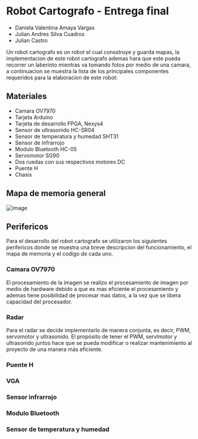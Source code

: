 # Robot Cartografo - Entrega final

- Daniela Valentina Amaya Vargas
- Julian Andres Silva Cuadros
- Julian Castro

Un robot cartografo es un robot el cual consstruye y guarda mapas, la implementacion de este robot cartografo ademas hara que este pueda recorrer un laberinto mientras va tomando fotos por medio de una camara, a continuacion se muestra la lista de los principales componentes requeridos para la elaboracion de este robot:

## Materiales
- Camara OV7970
- Tarjeta Arduino 
- Tarjeta de desarrollo FPGA, Nexys4
- Sensor de ultrasonido HC-SR04
- Sensor de temperatura y humedad SHT31
- Sensor de infrarrojo
- Modulo Bluetooth HC-05
- Servomotor SG90
- Dos ruedas con sus respectivos motores DC
- Puente H
- Chasis

## Mapa de memoria general
![image](https://user-images.githubusercontent.com/92388558/152260404-e48b593e-7f58-4ace-8166-2372b95e602d.png)

## Perifericos
Para el desarrollo del robot cartografo se utilizaron los siguientes perifericos donde se muestra una breve descripcion del funcionamiento, el mapa de memoria y el codigo de cada uno.

### Camara OV7970
El procesamiento de la imagen se realizo el procesamiento de imagen por medio de hardware debido a que es mas eficiente el procesamiento y ademas tiene posibilidad de procesar mas datos, a la vez que se libera capacidad del procesador.

### Radar
Para el radar se decide implementarlo de manera conjunta, es decir, PWM, servomotor y ultrasonido. El propósito de tener el PWM, servlmotor y ultrasonido juntos hace que se pueda modificar o realizar mantenimiento al proyecto de una manera más eficiente. 

### Puente H

### VGA

### Sensor infrarrojo

### Modulo Bluetooth

### Sensor de temperatura y humedad



